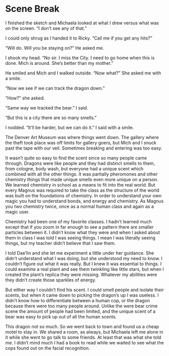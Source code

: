 # Scene Break

I finished the sketch and Michaela looked at what I drew versus what was on the screen. “I don’t see any of that.”

I could only shrug as I handed it to Ricky. “Call me if you get any hits?”

“Will do. Will you be staying on?” He asked me.

I shook my head. “No sir. I miss the City. I need to go home when this is done. Mich is around. She’s better than my mother.”

He smiled and Mich and I walked outside. “Now what?” She asked me with a smile.

“Now we see if we can track the dragon down.”

“How?” she asked.

“Same way we tracked the bear.” I said.

“But this is a city there are so many smells.”

I nodded. “It’ll be harder, but we can do it.” I said with a smile.

The Denver Art Museum was where things went down. The gallery where the theft took place was off limits for gallery goers, but Mich and I snuck past the tape with our veil. Sometimes breaking and entering was too easy.

It wasn’t quite so easy to find the scent since so many people came through. Dragons were like people and they had distinct smells to them, from cologne, body wash, but everyone had a unique scent which combined with all the other things. It was partially pheromones and other chemistry things that made unique smells even more unique on a person. We learned chemistry in school as a means to fit into the real world. But every Magnus was required to take the class as the structure of the world was built on the foundations of chemistry. In order to understand your own magic you had to understand bonds, and energy and chemistry. As Magnus you two chemistry twice, once as a normal human class and again as a magic user.

Chemistry had been one of my favorite classes. I hadn’t learned much except that if you zoom in far enough to see a pattern there are smaller particles between it. I didn’t know what they were and when I asked about them in class I was told I was seeing things. I mean I was literally seeing things, but my teacher didn’t believe that I saw them.

I told Dae’lin and she let me experiment a little under her guidance. She didn’t understand what I was doing, but she understood my need to know. I couldn’t figure out what it was really. But I knew it was essential to things. I could examine a real plant and see them twinkling like little stars, but when I created the plant’s replica they were missing. Whatever my abilities were they didn’t create those sparkles of energy.

But either way I couldn’t find his scent. I could smell people and isolate their scents, but when it came down to picking the dragon’s up I was useless. I didn’t know how to differentiate between a human cop, or the dragon because there were too many people around. Unlike the were bear crime scene the amount of people had been limited, and the unique scent of a bear was easy to pick up out of all the human scents.

This dragon not so much. So we went back to town and found us a cheap motel to stay in. We shared a room, as always, but Michaela left me alone in it while she went to go talk to some friends. At least that was what she told me. I didn’t mind much I had a book to read while we waited to see what the cops found out on the facial recognition.

